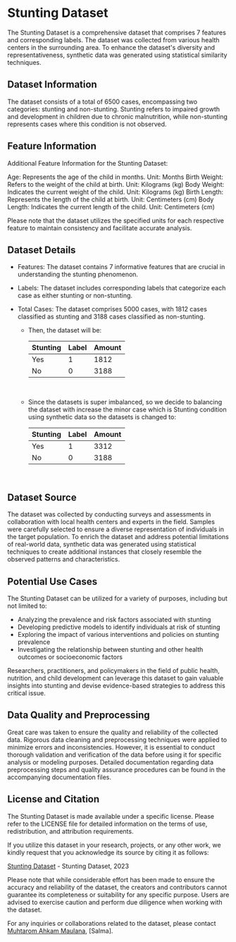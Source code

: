 # Stunting Dataset

The Stunting Dataset is a comprehensive dataset that comprises 7 features and corresponding labels. The dataset was collected from various health centers in the surrounding area. To enhance the dataset's diversity and representativeness, synthetic data was generated using statistical similarity techniques.

## Dataset Information

The dataset consists of a total of 6500 cases, encompassing two categories: stunting and non-stunting. Stunting refers to impaired growth and development in children due to chronic malnutrition, while non-stunting represents cases where this condition is not observed.

## Feature Information 
Additional Feature Information for the Stunting Dataset:

Age: Represents the age of the child in months.
Unit: Months
Birth Weight: Refers to the weight of the child at birth.
Unit: Kilograms (kg)
Body Weight: Indicates the current weight of the child.
Unit: Kilograms (kg)
Birth Length: Represents the length of the child at birth.
Unit: Centimeters (cm)
Body Length: Indicates the current length of the child.
Unit: Centimeters (cm)

Please note that the dataset utilizes the specified units for each respective feature to maintain consistency and facilitate accurate analysis.
## Dataset Details

- Features: The dataset contains 7 informative features that are crucial in understanding the stunting phenomenon.
- Labels: The dataset includes corresponding labels that categorize each case as either stunting or non-stunting.
- Total Cases: The dataset comprises 5000 cases, with 1812 cases classified as stunting and 3188 cases classified as non-stunting.

  - Then, the dataset will be: 

    | Stunting | Label | Amount
    |------------|------|------|
    | Yes | 1 | 1812 |
    | No  | 0 | 3188 |
    <br>

  - Since the datasets is super imbalanced, so we decide to balancing the dataset with increase the minor case which is Stunting condition using synthetic data so the datasets is changed to:
  
    | Stunting | Label | Amount
    |------------|------|------|
    | Yes | 1 | 3312 |
    | No | 0 | 3188 |
    <br>

## Dataset Source

The dataset was collected by conducting surveys and assessments in collaboration with local health centers and experts in the field. Samples were carefully selected to ensure a diverse representation of individuals in the target population. To enrich the dataset and address potential limitations of real-world data, synthetic data was generated using statistical techniques to create additional instances that closely resemble the observed patterns and characteristics.

## Potential Use Cases

The Stunting Dataset can be utilized for a variety of purposes, including but not limited to:

- Analyzing the prevalence and risk factors associated with stunting
- Developing predictive models to identify individuals at risk of stunting
- Exploring the impact of various interventions and policies on stunting prevalence
- Investigating the relationship between stunting and other health outcomes or socioeconomic factors

Researchers, practitioners, and policymakers in the field of public health, nutrition, and child development can leverage this dataset to gain valuable insights into stunting and devise evidence-based strategies to address this critical issue.

## Data Quality and Preprocessing

Great care was taken to ensure the quality and reliability of the collected data. Rigorous data cleaning and preprocessing techniques were applied to minimize errors and inconsistencies. However, it is essential to conduct thorough validation and verification of the data before using it for specific analysis or modeling purposes. Detailed documentation regarding data preprocessing steps and quality assurance procedures can be found in the accompanying documentation files.

## License and Citation

The Stunting Dataset is made available under a specific license. Please refer to the LICENSE file for detailed information on the terms of use, redistribution, and attribution requirements.

If you utilize this dataset in your research, projects, or any other work, we kindly request that you acknowledge its source by citing it as follows:

[Stunting Dataset](https://www.kaggle.com/datasets/muhtarom/stunting-dataset) - Stunting Dataset, 2023

Please note that while considerable effort has been made to ensure the accuracy and reliability of the dataset, the creators and contributors cannot guarantee its completeness or suitability for any specific purpose. Users are advised to exercise caution and perform due diligence when working with the dataset.

For any inquiries or collaborations related to the dataset, please contact [Muhtarom Ahkam Maulana](muhtaromahkam0@gmail.com), [Salma].

